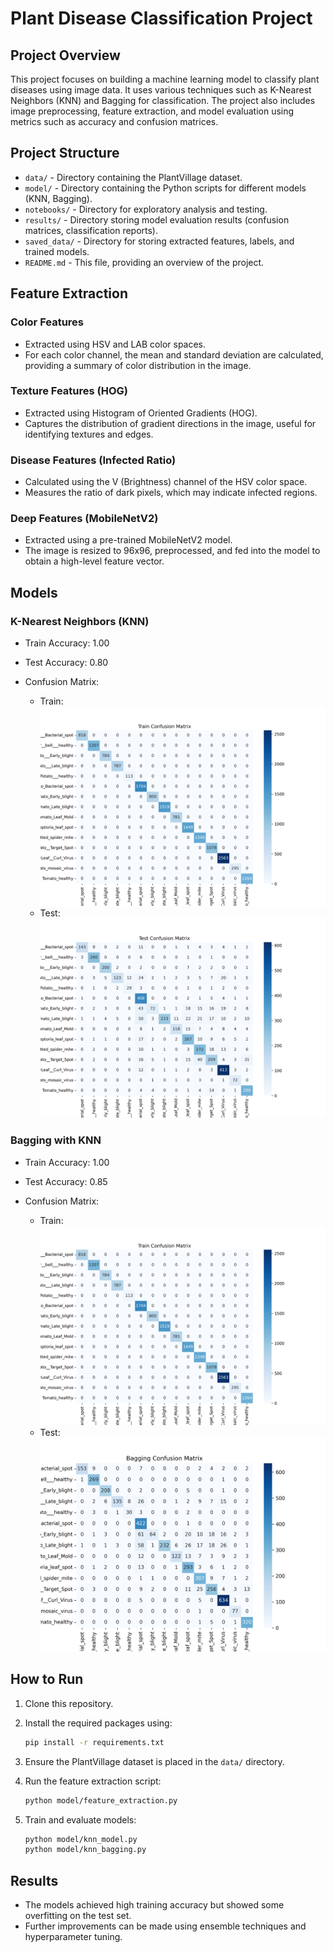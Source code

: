 # Plant Disease Classification Project

## Project Overview

This project focuses on building a machine learning model to classify plant diseases using image data. It uses various techniques such as K-Nearest Neighbors (KNN) and Bagging for classification. The project also includes image preprocessing, feature extraction, and model evaluation using metrics such as accuracy and confusion matrices.

## Project Structure

* `data/` - Directory containing the PlantVillage dataset.
* `model/` - Directory containing the Python scripts for different models (KNN, Bagging).
* `notebooks/` - Directory for exploratory analysis and testing.
* `results/` - Directory storing model evaluation results (confusion matrices, classification reports).
* `saved_data/` - Directory for storing extracted features, labels, and trained models.
* `README.md` - This file, providing an overview of the project.

## Feature Extraction

### Color Features

* Extracted using HSV and LAB color spaces.
* For each color channel, the mean and standard deviation are calculated, providing a summary of color distribution in the image.

### Texture Features (HOG)

* Extracted using Histogram of Oriented Gradients (HOG).
* Captures the distribution of gradient directions in the image, useful for identifying textures and edges.

### Disease Features (Infected Ratio)

* Calculated using the V (Brightness) channel of the HSV color space.
* Measures the ratio of dark pixels, which may indicate infected regions.

### Deep Features (MobileNetV2)

* Extracted using a pre-trained MobileNetV2 model.
* The image is resized to 96x96, preprocessed, and fed into the model to obtain a high-level feature vector.

## Models

### K-Nearest Neighbors (KNN)

* Train Accuracy: 1.00
* Test Accuracy: 0.80
* Confusion Matrix:

  * Train:
    ![KNN Train Confusion Matrix](./results/confusion_matrix_train.png)
  * Test:
    ![KNN Test Confusion Matrix](./results/confusion_matrix_test.png)

### Bagging with KNN

* Train Accuracy: 1.00
* Test Accuracy: 0.85
* Confusion Matrix:

  * Train:
    ![Bagging Train Confusion Matrix](./results/confusion_matrix_train.png)
  * Test:
    ![Bagging Test Confusion Matrix](./results/confusion_matrix_Bagging.png)

## How to Run

1. Clone this repository.
2. Install the required packages using:

   ```bash
   pip install -r requirements.txt
   ```
3. Ensure the PlantVillage dataset is placed in the `data/` directory.
4. Run the feature extraction script:

   ```bash
   python model/feature_extraction.py
   ```
5. Train and evaluate models:

   ```bash
   python model/knn_model.py
   python model/knn_bagging.py
   ```

## Results

* The models achieved high training accuracy but showed some overfitting on the test set.
* Further improvements can be made using ensemble techniques and hyperparameter tuning.
